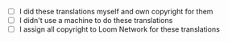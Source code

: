 - [ ] I did these translations myself and own copyright for them
- [ ] I didn't use a machine to do these translations
- [ ] I assign all copyright to Loom Network for these translations
